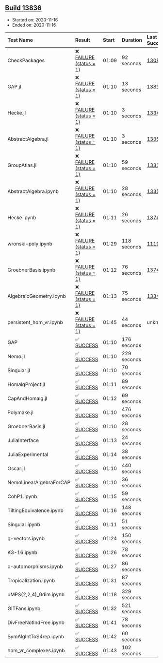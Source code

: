 ## [Build 13836](https://oscarci.mathematik.uni-kl.de/job/oscar/13836/)

* Started on: 2020-11-16
* Ended on: 2020-11-16

| Test Name    | Result | Start | Duration | Last Success | First Failure |
|:-------------|:-------|:------|:---------|:-------------|:--------------|
| CheckPackages | ❌ [FAILURE (status = 1)](https://oscarci.mathematik.uni-kl.de/job/oscar/13836/artifact/logs/build-13836/CheckPackages.log) | 01:09 | 92 seconds | [13085](https://oscarci.mathematik.uni-kl.de/job/oscar/13085/) | [13086](https://oscarci.mathematik.uni-kl.de/job/oscar/13086/) |
| GAP.jl | ❌ [FAILURE (status = 1)](https://oscarci.mathematik.uni-kl.de/job/oscar/13836/artifact/logs/build-13836/GAP.jl.log) | 01:10 | 13 seconds | [13835](https://oscarci.mathematik.uni-kl.de/job/oscar/13835/) | [13836](https://oscarci.mathematik.uni-kl.de/job/oscar/13836/) |
| Hecke.jl | ❌ [FAILURE (status = 1)](https://oscarci.mathematik.uni-kl.de/job/oscar/13836/artifact/logs/build-13836/Hecke.jl.log) | 01:10 | 3 seconds | [13341](https://oscarci.mathematik.uni-kl.de/job/oscar/13341/) | [13342](https://oscarci.mathematik.uni-kl.de/job/oscar/13342/) |
| AbstractAlgebra.jl | ❌ [FAILURE (status = 1)](https://oscarci.mathematik.uni-kl.de/job/oscar/13836/artifact/logs/build-13836/AbstractAlgebra.jl.log) | 01:10 | 3 seconds | [13355](https://oscarci.mathematik.uni-kl.de/job/oscar/13355/) | [13356](https://oscarci.mathematik.uni-kl.de/job/oscar/13356/) |
| GroupAtlas.jl | ❌ [FAILURE (status = 1)](https://oscarci.mathematik.uni-kl.de/job/oscar/13836/artifact/logs/build-13836/GroupAtlas.jl.log) | 01:10 | 59 seconds | [13311](https://oscarci.mathematik.uni-kl.de/job/oscar/13311/) | [13312](https://oscarci.mathematik.uni-kl.de/job/oscar/13312/) |
| AbstractAlgebra.ipynb | ❌ [FAILURE (status = 1)](https://oscarci.mathematik.uni-kl.de/job/oscar/13836/artifact/logs/build-13836/AbstractAlgebra.ipynb.log) | 01:10 | 28 seconds | [13355](https://oscarci.mathematik.uni-kl.de/job/oscar/13355/) | [13356](https://oscarci.mathematik.uni-kl.de/job/oscar/13356/) |
| Hecke.ipynb | ❌ [FAILURE (status = 1)](https://oscarci.mathematik.uni-kl.de/job/oscar/13836/artifact/logs/build-13836/Hecke.ipynb.log) | 01:11 | 26 seconds | [13749](https://oscarci.mathematik.uni-kl.de/job/oscar/13749/) | [13750](https://oscarci.mathematik.uni-kl.de/job/oscar/13750/) |
| wronski-poly.ipynb | ❌ [FAILURE (status = 1)](https://oscarci.mathematik.uni-kl.de/job/oscar/13836/artifact/logs/build-13836/wronski-poly.ipynb.log) | 01:29 | 118 seconds | [11192](https://oscarci.mathematik.uni-kl.de/job/oscar/11192/) | [11193](https://oscarci.mathematik.uni-kl.de/job/oscar/11193/) |
| GroebnerBasis.ipynb | ❌ [FAILURE (status = 1)](https://oscarci.mathematik.uni-kl.de/job/oscar/13836/artifact/logs/build-13836/GroebnerBasis.ipynb.log) | 01:12 | 76 seconds | [13748](https://oscarci.mathematik.uni-kl.de/job/oscar/13748/) | [13749](https://oscarci.mathematik.uni-kl.de/job/oscar/13749/) |
| AlgebraicGeometry.ipynb | ❌ [FAILURE (status = 1)](https://oscarci.mathematik.uni-kl.de/job/oscar/13836/artifact/logs/build-13836/AlgebraicGeometry.ipynb.log) | 01:13 | 75 seconds | [13341](https://oscarci.mathematik.uni-kl.de/job/oscar/13341/) | [13342](https://oscarci.mathematik.uni-kl.de/job/oscar/13342/) |
| persistent_hom_vr.ipynb | ❌ [FAILURE (status = 1)](https://oscarci.mathematik.uni-kl.de/job/oscar/13836/artifact/logs/build-13836/persistent_hom_vr.ipynb.log) | 01:45 | 44 seconds | unknown | unknown |
| GAP | ✅ [SUCCESS](https://oscarci.mathematik.uni-kl.de/job/oscar/13836/artifact/logs/build-13836/GAP.log) | 01:10 | 176 seconds |  |  |
| Nemo.jl | ✅ [SUCCESS](https://oscarci.mathematik.uni-kl.de/job/oscar/13836/artifact/logs/build-13836/Nemo.jl.log) | 01:10 | 229 seconds |  |  |
| Singular.jl | ✅ [SUCCESS](https://oscarci.mathematik.uni-kl.de/job/oscar/13836/artifact/logs/build-13836/Singular.jl.log) | 01:10 | 70 seconds |  |  |
| HomalgProject.jl | ✅ [SUCCESS](https://oscarci.mathematik.uni-kl.de/job/oscar/13836/artifact/logs/build-13836/HomalgProject.jl.log) | 01:11 | 89 seconds |  |  |
| CapAndHomalg.jl | ✅ [SUCCESS](https://oscarci.mathematik.uni-kl.de/job/oscar/13836/artifact/logs/build-13836/CapAndHomalg.jl.log) | 01:12 | 69 seconds |  |  |
| Polymake.jl | ✅ [SUCCESS](https://oscarci.mathematik.uni-kl.de/job/oscar/13836/artifact/logs/build-13836/Polymake.jl.log) | 01:10 | 476 seconds |  |  |
| GroebnerBasis.jl | ✅ [SUCCESS](https://oscarci.mathematik.uni-kl.de/job/oscar/13836/artifact/logs/build-13836/GroebnerBasis.jl.log) | 01:10 | 28 seconds |  |  |
| JuliaInterface | ✅ [SUCCESS](https://oscarci.mathematik.uni-kl.de/job/oscar/13836/artifact/logs/build-13836/JuliaInterface.log) | 01:13 | 24 seconds |  |  |
| JuliaExperimental | ✅ [SUCCESS](https://oscarci.mathematik.uni-kl.de/job/oscar/13836/artifact/logs/build-13836/JuliaExperimental.log) | 01:14 | 38 seconds |  |  |
| Oscar.jl | ✅ [SUCCESS](https://oscarci.mathematik.uni-kl.de/job/oscar/13836/artifact/logs/build-13836/Oscar.jl.log) | 01:10 | 440 seconds |  |  |
| NemoLinearAlgebraForCAP | ✅ [SUCCESS](https://oscarci.mathematik.uni-kl.de/job/oscar/13836/artifact/logs/build-13836/NemoLinearAlgebraForCAP.log) | 01:10 | 36 seconds |  |  |
| CohP1.ipynb | ✅ [SUCCESS](https://oscarci.mathematik.uni-kl.de/job/oscar/13836/artifact/logs/build-13836/CohP1.ipynb.log) | 01:15 | 59 seconds |  |  |
| TiltingEquivalence.ipynb | ✅ [SUCCESS](https://oscarci.mathematik.uni-kl.de/job/oscar/13836/artifact/logs/build-13836/TiltingEquivalence.ipynb.log) | 01:16 | 148 seconds |  |  |
| Singular.ipynb | ✅ [SUCCESS](https://oscarci.mathematik.uni-kl.de/job/oscar/13836/artifact/logs/build-13836/Singular.ipynb.log) | 01:11 | 51 seconds |  |  |
| g-vectors.ipynb | ✅ [SUCCESS](https://oscarci.mathematik.uni-kl.de/job/oscar/13836/artifact/logs/build-13836/g-vectors.ipynb.log) | 01:24 | 150 seconds |  |  |
| K3-16.ipynb | ✅ [SUCCESS](https://oscarci.mathematik.uni-kl.de/job/oscar/13836/artifact/logs/build-13836/K3-16.ipynb.log) | 01:26 | 78 seconds |  |  |
| c-automorphisms.ipynb | ✅ [SUCCESS](https://oscarci.mathematik.uni-kl.de/job/oscar/13836/artifact/logs/build-13836/c-automorphisms.ipynb.log) | 01:27 | 86 seconds |  |  |
| Tropicalization.ipynb | ✅ [SUCCESS](https://oscarci.mathematik.uni-kl.de/job/oscar/13836/artifact/logs/build-13836/Tropicalization.ipynb.log) | 01:31 | 87 seconds |  |  |
| uMPS(2,2,4)_0dim.ipynb | ✅ [SUCCESS](https://oscarci.mathematik.uni-kl.de/job/oscar/13836/artifact/logs/build-13836/uMPS-2-2-4-_0dim.ipynb.log) | 01:18 | 329 seconds |  |  |
| GITFans.ipynb | ✅ [SUCCESS](https://oscarci.mathematik.uni-kl.de/job/oscar/13836/artifact/logs/build-13836/GITFans.ipynb.log) | 01:32 | 521 seconds |  |  |
| DivFreeNotIndFree.ipynb | ✅ [SUCCESS](https://oscarci.mathematik.uni-kl.de/job/oscar/13836/artifact/logs/build-13836/DivFreeNotIndFree.ipynb.log) | 01:41 | 78 seconds |  |  |
| SymAlgIntToS4rep.ipynb | ✅ [SUCCESS](https://oscarci.mathematik.uni-kl.de/job/oscar/13836/artifact/logs/build-13836/SymAlgIntToS4rep.ipynb.log) | 01:42 | 60 seconds |  |  |
| hom_vr_complexes.ipynb | ✅ [SUCCESS](https://oscarci.mathematik.uni-kl.de/job/oscar/13836/artifact/logs/build-13836/hom_vr_complexes.ipynb.log) | 01:43 | 102 seconds |  |  |
